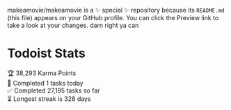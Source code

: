 makeamovie/makeamovie is a ✨ special ✨ repository because its `README.md` (this file) appears on your GitHub profile.
You can click the Preview link to take a look at your changes. darn right ya can

# Todoist Stats

<!-- TODO-IST:START -->
🏆  38,293 Karma Points           
🌸  Completed 1 tasks today           
✅  Completed 27,195 tasks so far           
⏳  Longest streak is 328 days
<!-- TODO-IST:END -->